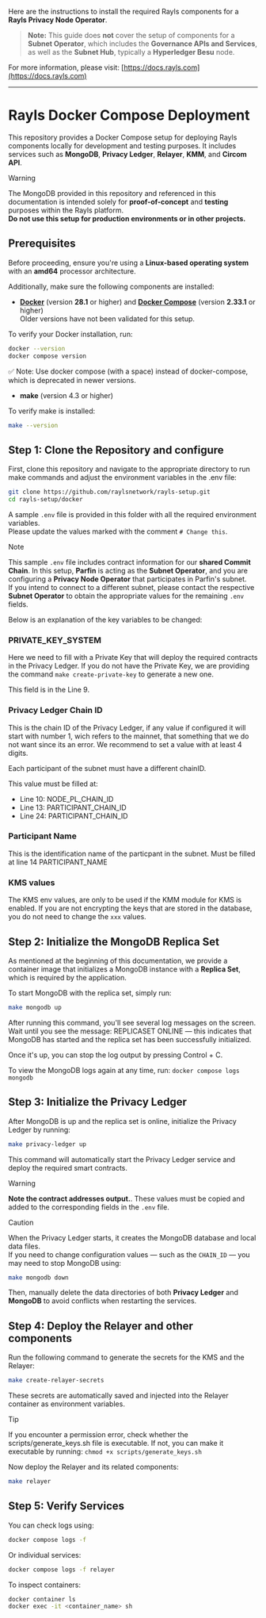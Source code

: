 Here are the instructions to install the required Rayls components for a **Rayls Privacy Node Operator**.

> **Note:** This guide does **not** cover the setup of components for a **Subnet Operator**, which includes the **Governance APIs and Services**, as well as the **Subnet Hub**, typically a **Hyperledger Besu** node.

For more information, please visit: [https://docs.rayls.com](https://docs.rayls.com)

---

# Rayls Docker Compose Deployment

This repository provides a Docker Compose setup for deploying Rayls components locally for development and testing purposes. It includes services such as **MongoDB**, **Privacy Ledger**, **Relayer**, **KMM**, and **Circom API**.

> [!WARNING]
> The MongoDB provided in this repository and referenced in this documentation is intended solely for **proof-of-concept** and **testing** purposes within the Rayls platform.  
> **Do not use this setup for production environments or in other projects.**

## Prerequisites

Before proceeding, ensure you're using a **Linux-based operating system** with an **amd64** processor architecture.

Additionally, make sure the following components are installed:

- **[Docker](https://www.docker.com/)** (version **28.1** or higher) and **[Docker Compose](https://docs.docker.com/compose/)** (version **2.33.1** or higher)  
Older versions have not been validated for this setup.

To verify your Docker installation, run:
```bash
docker --version
docker compose version
```
✅ Note: Use docker compose (with a space) instead of docker-compose, which is deprecated in newer versions.

- **make** (version 4.3 or higher)

To verify make is installed:
```bash
make --version
```

## Step 1: Clone the Repository and configure

First, clone this repository and navigate to the appropriate directory to run make commands and adjust the environment variables in the .env file:

```bash
git clone https://github.com/raylsnetwork/rayls-setup.git
cd rayls-setup/docker
```

A sample `.env` file is provided in this folder with all the required environment variables.  
Please update the values marked with the comment ```# Change this```.

> [!NOTE]
> This sample `.env` file includes contract information for our **shared Commit Chain**. In this setup, **Parfin** is acting as the **Subnet Operator**, and you are configuring a **Privacy Node Operator** that participates in Parfin's subnet.  
> If you intend to connect to a different subnet, please contact the respective **Subnet Operator** to obtain the appropriate values for the remaining `.env` fields.

Below is an explanation of the key variables to be changed:

### PRIVATE_KEY_SYSTEM

Here we need to fill with a Private Key that will deploy the required contracts in the Privacy Ledger. If you do not have the Private Key, we are providing the command ```make create-private-key``` to generate a new one.

This field is in the Line 9.

### Privacy Ledger Chain ID

This is the chain ID of the Privacy Ledger, if any value if configured it will start with number 1, wich refers to the mainnet, that something that we do not want since its an error. We recommend to set a value with at least 4 digits.

Each participant of the subnet must have a different chainID.

This value must be filled at:
* Line 10: NODE_PL_CHAIN_ID
* Line 13: PARTICIPANT_CHAIN_ID
* Line 24: PARTICIPANT_CHAIN_ID

### Participant Name

This is the identification name of the particpant in the subnet. Must be filled at line 14 PARTICIPANT_NAME

### KMS values

The KMS env values, are only to be used if the KMM module for KMS is enabled. If you are not encrypting the keys that are stored in the database, you do not need to change the `xxx` values.

## Step 2: Initialize the MongoDB Replica Set

As mentioned at the beginning of this documentation, we provide a container image that initializes a MongoDB instance with a **Replica Set**, which is required by the application.

To start MongoDB with the replica set, simply run:

```bash
make mongodb up
```

After running this command, you'll see several log messages on the screen.
Wait until you see the message: REPLICASET ONLINE — this indicates that MongoDB has started and the replica set has been successfully initialized.

Once it's up, you can stop the log output by pressing Control + C.

To view the MongoDB logs again at any time, run: `docker compose logs mongodb`

## Step 3: Initialize the Privacy Ledger

After MongoDB is up and the replica set is online, initialize the Privacy Ledger by running:

```bash
make privacy-ledger up
```
This command will automatically start the Privacy Ledger service and deploy the required smart contracts.

> [!WARNING]
> **Note the contract addresses output.**.
> These values must be copied and added to the corresponding fields in the `.env` file.

> [!CAUTION]
> When the Privacy Ledger starts, it creates the MongoDB database and local data files.  
> If you need to change configuration values — such as the `CHAIN_ID` — you may need to stop MongoDB using:
> ```bash
> make mongodb down
> ```  
> Then, manually delete the data directories of both **Privacy Ledger** and **MongoDB** to avoid conflicts when restarting the services.


## Step 4: Deploy the Relayer and other components

Run the following command to generate the secrets for the KMS and the Relayer:

```bash
make create-relayer-secrets
```

These secrets are automatically saved and injected into the Relayer container as environment variables.

> [!TIP]
> If you encounter a permission error, check whether the scripts/generate_keys.sh file is executable.
> If not, you can make it executable by running:
> `chmod +x scripts/generate_keys.sh`

Now deploy the Relayer and its related components:

```bash
make relayer
```

## Step 5: Verify Services

You can check logs using:

```bash
docker compose logs -f
```

Or individual services:

```bash
docker compose logs -f relayer
```

To inspect containers:

```bash
docker container ls
docker exec -it <container_name> sh
```
